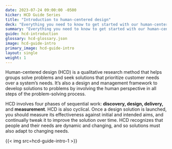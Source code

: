 ```yaml
---
date: 2023-07-24 09:00:00 -0500
kicker: HCD Guide Series
title: "Introduction to human-centered design"
deck: "Everything you need to know to get started with our human-centered design series"
summary: "Everything you need to know to get started with our human-centered design series"
guide: hcd-introduction
glossary: hcd-glossary.json
image: hcd-guide-intro
primary_image: hcd-guide-intro
layout: single
weight: 1
---
```


Human-centered design (HCD) is a qualitative research method that helps groups solve problems and seek solutions that prioritize customer needs over a system’s needs. It’s also a design and management framework to develop solutions to problems by involving the human perspective in all steps of the problem-solving process.

HCD involves four phases of sequential work: **discovery, design, delivery,** and **measurement**. HCD is also cyclical. Once a design solution is launched, you should measure its effectiveness against initial and intended aims, and continually tweak it to improve the solution over time. HCD recognizes that people and their needs are dynamic and changing, and so solutions must also adapt to changing needs.

{{< img src=hcd-guide-intro-1 >}}